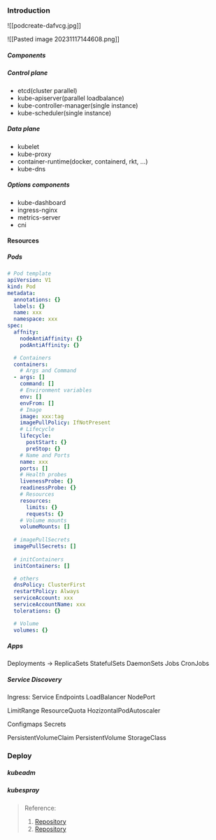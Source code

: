 ### Introduction

![[podcreate-dafvcg.jpg]]

![[Pasted image 20231117144608.png]]

##### Components
##### Control plane
+ etcd(cluster parallel)
+ kube-apiserver(parallel loadbalance)
+ kube-controller-manager(single instance)
+ kube-scheduler(single instance)


##### Data plane
+ kubelet
+ kube-proxy
+ container-runtime(docker, containerd, rkt, ...)
+ kube-dns


##### Options components
+ kube-dashboard
+ ingress-nginx
+ metrics-server
+ cni


#### Resources

##### Pods
```yaml
# Pod template
apiVersion: V1
kind: Pod
metadata:
  annotations: {}
  labels: {}
  name: xxx
  namespace: xxx
spec:
  affnity:
    nodeAntiAffinity: {}
    podAntiAffinity: {}

  # Containers
  containers:
    # Args and Command
  - args: []
    command: []
    # Environment variables
    env: []
    envFrom: []
    # Image
    image: xxx:tag
    imagePullPolicy: IfNotPresent
    # Lifecycle
    lifecycle:
	  postStart: {}
	  preStop: {}
    # Name and Ports
    name: xxx
    ports: []
    # Health probes
    livenessProbe: {}
    readinessProbe: {}
    # Resources
    resources:
      limits: {}
      requests: {}
	# Volume mounts
	volumeMounts: []
  
  # imagePullSecrets
  imagePullSecrets: []
  
  # initContainers
  initContainers: []

  # others
  dnsPolicy: ClusterFirst
  restartPolicy: Always
  serviceAccount: xxx
  serviceAccountName: xxx
  tolerations: {}

  # Volume
  volumes: {}
```


##### Apps
Deployments -> ReplicaSets
StatefulSets
DaemonSets
Jobs
CronJobs

##### Service Discovery
Ingress: 
Service
Endpoints
LoadBalancer
NodePort


LimitRange
ResourceQuota
HozizontalPodAutoscaler


Configmaps
Secrets


PersistentVolumeClaim
PersistentVolume
StorageClass


### Deploy
##### kubeadm

##### kubespray



>Reference:
> 1. [Repository](https://kubernetes.io/)
> 2. [Repository](https://github.com/kubernetes/kubernetes)
